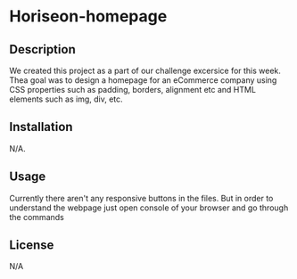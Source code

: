 # Horiseon-homepage

## Description

We created this project as a part of our challenge excersice for this week.
Thea goal was to design a homepage for an eCommerce company using CSS properties such as 
padding, borders, alignment etc and HTML elements such as img, div, etc.

## Installation

N/A.

## Usage

Currently there aren't any responsive buttons in the files. But in order to understand the webpage just open console of your
browser and go through the commands



## License
N/A

